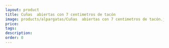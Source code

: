 ```yaml
---
layout: product
title: Cuñas  abiertas con 7 centimetros de tacón
image: products/alpargatas/Cuñas  abiertas con 7 centimetros de tacón.jpeg
price: 
tags: 
description: 
order: 0
---
```

